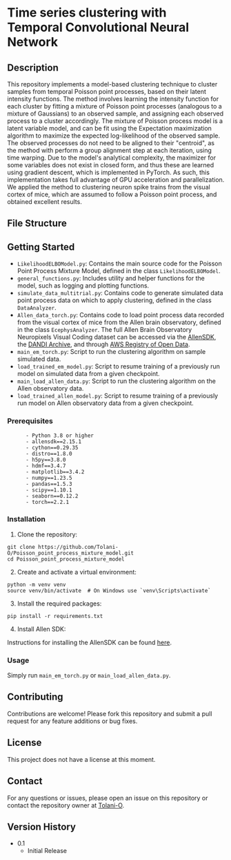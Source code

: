 # Time series clustering with Temporal Convolutional Neural Network

## Description

This repository implements a model-based clustering technique to cluster samples from temporal Poisson point processes, based on their latent intensity functions. The method involves learning the intensity function for each cluster by fitting a mixture of Poisson point processes (analogous to a mixture of Gaussians) to an observed sample, and assigning each observed process to a cluster accordingly. The mixture of Poisson process model is a latent variable model, and can be fit using the Expectation maximization algorithm to maximize the expected log-likelihood of the observed sample. The observed processes do not need to be aligned to their "centroid", as the method with perform a group alignment step at each iteration, using time warping. Due to the model's analytical complexity, the maximizer for some variables does not exist in closed form, and thus these are learned using gradient descent, which is implemented in PyTorch. As such, this implementation takes full advantage of GPU acceleration and parallelization. We applied the method to clustering neuron spike trains from the visual cortex of mice, which are assumed to follow a Poisson point process, and obtained excellent results.

## File Structure

## Getting Started

* ```LikelihoodELBOModel.py```: Contains the main source code for the Poisson Point Process Mixture Model, defined in the class ```LikelihoodELBOModel```.
* ```general_functions.py```: Includes utility and helper functions for the model, such as logging and plotting functions.
* ```simulate_data_multitrial.py```: Contains code to generate simulated data point process data on which to apply clustering, defined in the class ```DataAnalyzer```.
* ```Allen_data_torch.py```: Contains code to load point process data recorded from the visual cortex of mice from the Allen brain observatory, defined in the class ```EcephysAnalyzer```. The full Allen Brain Observatory Neuropixels Visual Coding dataset can be accessed via the [AllenSDK](https://allensdk.readthedocs.io/en/latest/visual_coding_neuropixels.html), the [DANDI Archive](https://dandiarchive.org/dandiset/000021), and through [AWS Registry of Open Data](https://registry.opendata.aws/allen-brain-observatory/).
* ```main_em_torch.py```: Script to run the clustering algorithm on sample simulated data.
* ```load_trained_em_model.py```: Script to resume training of a previously run model on simulated data from a given checkpoint.
* ```main_load_allen_data.py```: Script to run the clustering algorithm on the Allen observatory data.
* ```load_trained_allen_model.py```: Script to resume training of a previously run model on Allen observatory data from a given checkpoint.

### Prerequisites

```
      - Python 3.8 or higher
      - allensdk==2.15.1
      - cython==0.29.35
      - distro==1.8.0
      - h5py==3.8.0
      - hdmf==3.4.7
      - matplotlib==3.4.2
      - numpy==1.23.5
      - pandas==1.5.3
      - scipy==1.10.1
      - seaborn==0.12.2
      - torch==2.2.1
```

### Installation

1. Clone the repository:

```
git clone https://github.com/Tolani-O/Poisson_point_process_mixture_model.git
cd Poisson_point_process_mixture_model
```

2. Create and activate a virtual environment:

```
python -m venv venv
source venv/bin/activate  # On Windows use `venv\Scripts\activate`
```

3. Install the required packages:

```
pip install -r requirements.txt
```

4. Install Allen SDK:

Instructions for installing the AllenSDK can be found [here](https://allensdk.readthedocs.io/en/latest/install.html).

### Usage

Simply run ```main_em_torch.py``` or ```main_load_allen_data.py```.

## Contributing

Contributions are welcome! Please fork this repository and submit a pull request for any feature additions or bug fixes.

## License

This project does not have a license at this moment.

## Contact

For any questions or issues, please open an issue on this repository or contact the repository owner at [Tolani-O](https://github.com/Tolani-O).

## Version History

* 0.1
    * Initial Release
